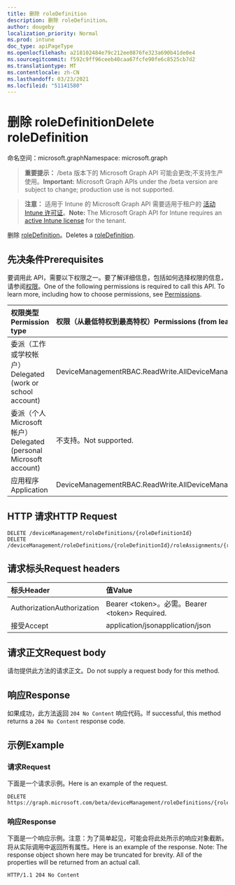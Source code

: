 ```yaml
---
title: 删除 roleDefinition
description: 删除 roleDefinition。
author: dougeby
localization_priority: Normal
ms.prod: intune
doc_type: apiPageType
ms.openlocfilehash: a218102484e79c212ee0876fe323a690b41de0e4
ms.sourcegitcommit: f592c9ff96ceeb40caa67fcfe90fe6c8525cb7d2
ms.translationtype: MT
ms.contentlocale: zh-CN
ms.lasthandoff: 03/23/2021
ms.locfileid: "51141580"
---
```

# <a name="delete-roledefinition"></a><span data-ttu-id="e1c5a-103">删除 roleDefinition</span><span class="sxs-lookup"><span data-stu-id="e1c5a-103">Delete roleDefinition</span></span>

<span data-ttu-id="e1c5a-104">命名空间：microsoft.graph</span><span class="sxs-lookup"><span data-stu-id="e1c5a-104">Namespace: microsoft.graph</span></span>

> <span data-ttu-id="e1c5a-105">**重要提示：** /beta 版本下的 Microsoft Graph API 可能会更改;不支持生产使用。</span><span class="sxs-lookup"><span data-stu-id="e1c5a-105">**Important:** Microsoft Graph APIs under the /beta version are subject to change; production use is not supported.</span></span>

> <span data-ttu-id="e1c5a-106">**注意：** 适用于 Intune 的 Microsoft Graph API 需要适用于租户的 [活动 Intune 许可证](https://go.microsoft.com/fwlink/?linkid=839381)。</span><span class="sxs-lookup"><span data-stu-id="e1c5a-106">**Note:** The Microsoft Graph API for Intune requires an [active Intune license](https://go.microsoft.com/fwlink/?linkid=839381) for the tenant.</span></span>

<span data-ttu-id="e1c5a-107">删除 [roleDefinition](../resources/intune-rbac-roledefinition.md)。</span><span class="sxs-lookup"><span data-stu-id="e1c5a-107">Deletes a [roleDefinition](../resources/intune-rbac-roledefinition.md).</span></span>

## <a name="prerequisites"></a><span data-ttu-id="e1c5a-108">先决条件</span><span class="sxs-lookup"><span data-stu-id="e1c5a-108">Prerequisites</span></span>
<span data-ttu-id="e1c5a-p101">要调用此 API，需要以下权限之一。要了解详细信息，包括如何选择权限的信息，请参阅[权限](/graph/permissions-reference)。</span><span class="sxs-lookup"><span data-stu-id="e1c5a-p101">One of the following permissions is required to call this API. To learn more, including how to choose permissions, see [Permissions](/graph/permissions-reference).</span></span>

|<span data-ttu-id="e1c5a-111">权限类型</span><span class="sxs-lookup"><span data-stu-id="e1c5a-111">Permission type</span></span>|<span data-ttu-id="e1c5a-112">权限（从最低特权到最高特权）</span><span class="sxs-lookup"><span data-stu-id="e1c5a-112">Permissions (from least to most privileged)</span></span>|
|:---|:---|
|<span data-ttu-id="e1c5a-113">委派（工作或学校帐户）</span><span class="sxs-lookup"><span data-stu-id="e1c5a-113">Delegated (work or school account)</span></span>|<span data-ttu-id="e1c5a-114">DeviceManagementRBAC.ReadWrite.All</span><span class="sxs-lookup"><span data-stu-id="e1c5a-114">DeviceManagementRBAC.ReadWrite.All</span></span>|
|<span data-ttu-id="e1c5a-115">委派（个人 Microsoft 帐户）</span><span class="sxs-lookup"><span data-stu-id="e1c5a-115">Delegated (personal Microsoft account)</span></span>|<span data-ttu-id="e1c5a-116">不支持。</span><span class="sxs-lookup"><span data-stu-id="e1c5a-116">Not supported.</span></span>|
|<span data-ttu-id="e1c5a-117">应用程序</span><span class="sxs-lookup"><span data-stu-id="e1c5a-117">Application</span></span>|<span data-ttu-id="e1c5a-118">DeviceManagementRBAC.ReadWrite.All</span><span class="sxs-lookup"><span data-stu-id="e1c5a-118">DeviceManagementRBAC.ReadWrite.All</span></span>|

## <a name="http-request"></a><span data-ttu-id="e1c5a-119">HTTP 请求</span><span class="sxs-lookup"><span data-stu-id="e1c5a-119">HTTP Request</span></span>
<!-- {
  "blockType": "ignored"
}
-->
``` http
DELETE /deviceManagement/roleDefinitions/{roleDefinitionId}
DELETE /deviceManagement/roleDefinitions/{roleDefinitionId}/roleAssignments/{roleAssignmentId}/roleDefinition
```

## <a name="request-headers"></a><span data-ttu-id="e1c5a-120">请求标头</span><span class="sxs-lookup"><span data-stu-id="e1c5a-120">Request headers</span></span>
|<span data-ttu-id="e1c5a-121">标头</span><span class="sxs-lookup"><span data-stu-id="e1c5a-121">Header</span></span>|<span data-ttu-id="e1c5a-122">值</span><span class="sxs-lookup"><span data-stu-id="e1c5a-122">Value</span></span>|
|:---|:---|
|<span data-ttu-id="e1c5a-123">Authorization</span><span class="sxs-lookup"><span data-stu-id="e1c5a-123">Authorization</span></span>|<span data-ttu-id="e1c5a-124">Bearer &lt;token&gt;。必需。</span><span class="sxs-lookup"><span data-stu-id="e1c5a-124">Bearer &lt;token&gt; Required.</span></span>|
|<span data-ttu-id="e1c5a-125">接受</span><span class="sxs-lookup"><span data-stu-id="e1c5a-125">Accept</span></span>|<span data-ttu-id="e1c5a-126">application/json</span><span class="sxs-lookup"><span data-stu-id="e1c5a-126">application/json</span></span>|

## <a name="request-body"></a><span data-ttu-id="e1c5a-127">请求正文</span><span class="sxs-lookup"><span data-stu-id="e1c5a-127">Request body</span></span>
<span data-ttu-id="e1c5a-128">请勿提供此方法的请求正文。</span><span class="sxs-lookup"><span data-stu-id="e1c5a-128">Do not supply a request body for this method.</span></span>

## <a name="response"></a><span data-ttu-id="e1c5a-129">响应</span><span class="sxs-lookup"><span data-stu-id="e1c5a-129">Response</span></span>
<span data-ttu-id="e1c5a-130">如果成功，此方法返回 `204 No Content` 响应代码。</span><span class="sxs-lookup"><span data-stu-id="e1c5a-130">If successful, this method returns a `204 No Content` response code.</span></span>

## <a name="example"></a><span data-ttu-id="e1c5a-131">示例</span><span class="sxs-lookup"><span data-stu-id="e1c5a-131">Example</span></span>

### <a name="request"></a><span data-ttu-id="e1c5a-132">请求</span><span class="sxs-lookup"><span data-stu-id="e1c5a-132">Request</span></span>
<span data-ttu-id="e1c5a-133">下面是一个请求示例。</span><span class="sxs-lookup"><span data-stu-id="e1c5a-133">Here is an example of the request.</span></span>
``` http
DELETE https://graph.microsoft.com/beta/deviceManagement/roleDefinitions/{roleDefinitionId}
```

### <a name="response"></a><span data-ttu-id="e1c5a-134">响应</span><span class="sxs-lookup"><span data-stu-id="e1c5a-134">Response</span></span>
<span data-ttu-id="e1c5a-p102">下面是一个响应示例。注意：为了简单起见，可能会将此处所示的响应对象截断。将从实际调用中返回所有属性。</span><span class="sxs-lookup"><span data-stu-id="e1c5a-p102">Here is an example of the response. Note: The response object shown here may be truncated for brevity. All of the properties will be returned from an actual call.</span></span>
``` http
HTTP/1.1 204 No Content
```





